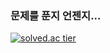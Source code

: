 ### 문제를 푼지 언젠지...

<!--
**yuhyerin/yuhyerin** is a ✨ _special_ ✨ repository because its `README.md` (this file) appears on your GitHub profile.

Here are some ideas to get you started:

- 🔭 I’m currently working on ...
- 🌱 I’m currently learning ...
- 👯 I’m looking to collaborate on ...
- 🤔 I’m looking for help with ...
- 💬 Ask me about ...
- 📫 How to reach me: ...
- 😄 Pronouns: ...
- ⚡ Fun fact: ...
-->
[![solved.ac tier](http://mazassumnida.wtf/api/generate_badge?boj=riri0304)](https://solved.ac/riri0304)
